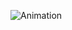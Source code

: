 ![Animation](https://github.com/RiyanDai/GithubApp/assets/86785038/a1be23da-cce6-47dd-96f8-870179bf87f5)

